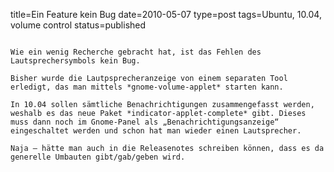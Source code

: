 title=Ein Feature kein Bug
date=2010-05-07
type=post
tags=Ubuntu, 10.04, volume control
status=published
~~~~~~

Wie ein wenig Recherche gebracht hat, ist das Fehlen des Lautsprechersymbols kein Bug.

Bisher wurde die Lautpsprecheranzeige von einem separaten Tool erledigt, das man mittels *gnome-volume-applet* starten kann.

In 10.04 sollen sämtliche Benachrichtigungen zusammengefasst werden, weshalb es das neue Paket *indicator-applet-complete* gibt. Dieses muss dann noch im Gnome-Panel als „Benachrichtigungsanzeige“ eingeschaltet werden und schon hat man wieder einen Lautsprecher.

Naja – hätte man auch in die Releasenotes schreiben können, dass es da generelle Umbauten gibt/gab/geben wird.

